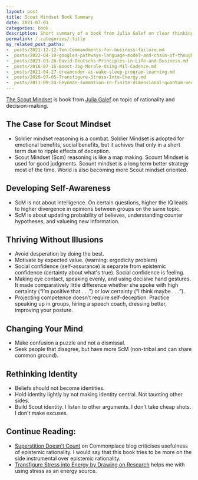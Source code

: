 ```yaml
---
layout: post
title: Scout Mindset Book Summary
date: 2021-07-01
categories: book
description: Short summary of a book from Julia Galef on clear thinking.
permalink: /:categories/:title
my_related_post_paths:
- _posts/2021-12-12-Ten-Commandments-for-business-failure.md
- _posts/2022-04-10-googles-pathways-language-model-and-chain-of-thought.md
- _posts/2023-03-26-David-Deutschs-Principles-in-Life-and-Business.md
- _posts/2016-07-16-Boost-Jog-Morale-Using-Mil-Cadence.md
- _posts/2021-04-27-dreamcoder-ai-wake-sleep-program-learning.md
- _posts/2020-07-05-Transfigure-Stress-Into-Energy.md
- _posts/2011-09-24-Feynman-summation-in-finite-dimensional-quantum-mechanics.md
---
```




[The Scout Mindset](https://www.goodreads.com/book/show/42041926-the-scout-mindset) is book from [Julia Galef](https://juliagalef.com/) on topic of rationality and decision-making.



##  The Case for Scout Mindset
- Soldier mindset reasoning is a combat. Soldier Mindset is adopted for emotional benefits, social benefits, but it achives that only in a short term due to ripple effects of deception.
- Scout Mindset (Scm) reasoning is like a map making. Scount Mindset is used for good judgments. Scount mindset is a long term better strategy most of the time. World is also becoming more Scout mindset oriented.

##  Developing Self-Awareness
- ScM is not about intelligence. On certain questions, higher the IQ leads to higher divergence in opinions between groups on the same topic.
- ScM is about updating probability of believes, understanding counter hypotheses, and  valueing new information.

##  Thriving Without Illusions
- Avoid desperation by doing the best.
- Motivate by expected value. (warning: ergodicity problem)
- Social confidence (self-assurance) is separate from epistemic confidence (certainty about what's true). Social confidence is feeling.
- Making eye contact, speaking evenly, and using decisive hand gestures. It made comparatively little difference whether she spoke with high certainty (“I’m positive that . . .”) or low certainty (“I think maybe . . .”).
- Projecting competence doesn’t require self-deception. Practice speaking up in groups, hiring a speech coach, dressing better, improving your posture.

## Changing Your Mind
- Make confusion a puzzle and not a dismissal.
- Seek people that disagree, but have more ScM (non-tribal and can share common ground).

## Rethinking Identity
- Beliefs should not become identities.
- Hold identity lightly by not making identity central. Not taunting other sides.
- Build Scout identity. I listen to other arguments. I don't take cheap shots. I don't make excuses.

## Continue Reading:
- [Superstition Doesn’t Count](https://commoncog.com/blog/chinese-businessmen-superstition-doesnt-count/#rationality-communities-on-the-web) on Commonplace blog criticises usefulness of epistemic rationality. I would say that this book tries to be more on the side instrumental over epistemic rationality.
- [Transfigure Stress into Energy by Drawing on Research](/productivity/Transfigure-Stress-Into-Energy) helps me with using stress as an energy source.
